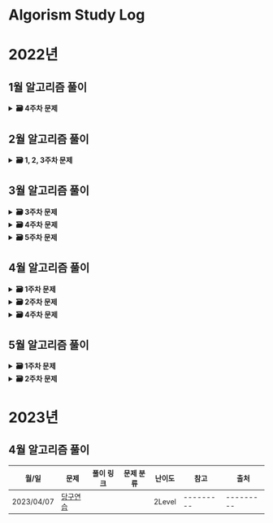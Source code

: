 # Algorism Study Log
  
# 2022년

## 1월 알고리즘 풀이

<details>
  <summary>
    <STRONG>
     🗃 4주차 문제
    </STRONG>
  </summary>
     <br/>
 <div markdown="1">

| 월/일 | 문제                           | 풀이 링크 | 문제 분류 | 출처 |
| ----------- | ---------------------- | ---------------------- | ------------------------------------| ---- |
| 01/25      | [10825_국영수](https://www.acmicpc.net/problem/10825)       | [10825](https://github.com/gktjdfhr2/BaekjoonAlgorism/blob/master/src/dailyAlgorism/HSR_10825.java)| 정렬 | 백준 알고리즘 |
| 01/26      | [7795_먹을 것인가 먹힐 것인가](https://www.acmicpc.net/problem/7795)    | [7795](https://github.com/gktjdfhr2/BaekjoonAlgorism/blob/master/src/dailyAlgorism/HSR_7795.java)| 이분 탐색 | 백준 알고리즘 |
| 01/27      | [9095_1,2,3 더하기](https://www.acmicpc.net/problem/9095)       | [9095](https://github.com/gktjdfhr2/BaekjoonAlgorism/blob/master/src/dailyAlgorism/HSR_9095.java)| 다이나믹 프로그래밍 | 백준 알고리즘 |
| 01/28      | [1157_단어공부](https://www.acmicpc.net/problem/1157)       | [1157](https://github.com/gktjdfhr2/BaekjoonAlgorism/blob/master/src/dailyAlgorism/HSR_1157.java)| 구현 | 백준 알고리즘 |
| 01/31      | [2442_별찍기5](https://www.acmicpc.net/problem/2442)       | [2442](https://github.com/gktjdfhr2/BaekjoonAlgorism/blob/master/src/dailyAlgorism/HSR_2442.java)| 구현 | 백준 알고리즘 |
 </div>
</details>

## 2월 알고리즘 풀이

<details>
  <summary>
    <STRONG>
     🗃 1, 2, 3주차 문제
    </STRONG>
  </summary>
     <br/>
 <div markdown="1">
| 월/일 | 문제                           | 풀이 링크 | 문제 분류 | 출처 |
| ----------- | ---------------------- | ---------------------- | ------------------------------------| ---- |
| 02/01      | [2443_별찍기6](https://www.acmicpc.net/problem/2443)       | [2443](https://github.com/gktjdfhr2/BaekjoonAlgorism/blob/master/src/dailyAlgorism/HSR_2443.java)| 구현 | 백준 알고리즘 |
| 02/02      | [1110_더하기 사이클](https://www.acmicpc.net/problem/1110)    | [1110](https://github.com/gktjdfhr2/BaekjoonAlgorism/blob/master/src/dailyAlgorism/HSR_1110.java)| 구현 | 백준 알고리즘 |
| 02/03      | [11725 트리의 부모 찾기](https://www.acmicpc.net/problem/11725)    | [11725](https://github.com/gktjdfhr2/BaekjoonAlgorism/blob/master/src/dailyAlgorism/HSR_11725.java)| 그래프 탐색 | 백준 알고리즘 |
| 02/04      | [11399 ATM](https://www.acmicpc.net/problem/11399)    | [11399](https://github.com/gktjdfhr2/BaekjoonAlgorism/blob/master/src/dailyAlgorism/HSR_11399.java)| 그리디 | 백준 알고리즘 |
| 02/07      | [10546 배부른 마라토너](https://www.acmicpc.net/problem/10546)    | [10546](https://github.com/gktjdfhr2/BaekjoonAlgorism/blob/master/src/dailyAlgorism/HSR_10546.java)| 해시 | 백준 알고리즘 |
| 02/08      | [14888 연산자 끼워넣기](https://www.acmicpc.net/problem/14888)    | [14888](https://github.com/gktjdfhr2/BaekjoonAlgorism/blob/master/src/dailyAlgorism/HSR_14888.java)| 완전 탐색 | 백준 알고리즘 |
| 02/09      | [1446 지름길](https://www.acmicpc.net/problem/1446)    | [1446](https://github.com/gktjdfhr2/BaekjoonAlgorism/blob/master/src/dailyAlgorism/HSR_1446.java)| 최단 거리 | 백준 알고리즘 |
| 02/10      | [17219 비밀번호 찾기](https://www.acmicpc.net/problem/17219)    | [17219](https://github.com/gktjdfhr2/BaekjoonAlgorism/blob/master/src/dailyAlgorism/HSR_17219.java)| 해시맵 | 백준 알고리즘 |
| 02/11      | [2470 두 용액](https://www.acmicpc.net/problem/2470)    | [2470](https://github.com/gktjdfhr2/BaekjoonAlgorism/blob/master/src/dailyAlgorism/HSR_2470.java)| 해시맵 | 백준 알고리즘 |
| 02/14      | [2805 나무 자르기](https://www.acmicpc.net/problem/2805)    | [2805](https://github.com/gktjdfhr2/BaekjoonAlgorism/blob/master/src/dailyAlgorism/HSR_2805.java)| 이진탐색 | 백준 알고리즘 |
| 02/15      | [11048 이동하기](https://www.acmicpc.net/problem/11048)    | [11048](https://github.com/gktjdfhr2/BaekjoonAlgorism/blob/master/src/dailyAlgorism/HSR_11048.java)| 다이나믹 프로그래밍 | 백준 알고리즘 |
| 02/16      | [7576 토마토](https://www.acmicpc.net/problem/7576)    | [7576](https://github.com/gktjdfhr2/BaekjoonAlgorism/blob/master/src/dailyAlgorism/HSR_7576.java)| 그래프 탐색 | 백준 알고리즘 |
| 02/17      | [16953 A->B](https://www.acmicpc.net/problem/16953)    | [16953](https://github.com/gktjdfhr2/BaekjoonAlgorism/blob/master/src/dailyAlgorism/HSR_16953.java)| 그리디 | 백준 알고리즘 |
 </div>
</details>

## 3월 알고리즘 풀이

<details>
  <summary>
    <STRONG>
     🗃 3주차 문제
    </STRONG>
  </summary>
     <br/>
 <div markdown="1">
    
| 월/일 | 문제                           | 풀이 링크 | 문제 분류 | 난이도 |  출처  |
| ----------- | ---------------------- | ---------------------- | ------------------------------------| ---- | --------- |
| 03/14      | [1439_뒤집기](https://www.acmicpc.net/problem/1439) | [220314](https://github.com/bong8230/Algorithm/tree/main/220314)| 그리디 |<img src="https://github.com/Douzone3Team/Algorism/blob/main/img/6.svg">| 백준 알고리즘 |
| 03/15      | [1026_보물](https://www.acmicpc.net/problem/1026)       | [220315](https://github.com/bong8230/Algorithm/tree/main/220315)| 그리디 |<img src="https://github.com/Douzone3Team/Algorism/blob/main/img/7.svg">| 백준 알고리즘  |
| 03/16      | [2810_컵홀더](https://www.acmicpc.net/problem/2810)       | [220316](https://github.com/bong8230/Algorithm/tree/main/220316)| 그리디 |<img src="https://github.com/Douzone3Team/Algorism/blob/main/img/5.svg">| 백준 알고리즘  |
| 03/17      | [2217_로프](https://www.acmicpc.net/problem/2217)       | [220317](https://github.com/bong8230/Algorithm/tree/main/220317)| 그리디 |<img src="https://github.com/Douzone3Team/Algorism/blob/main/img/6.svg">| 백준 알고리즘 |
| 03/18      | [1789_수들의합](https://www.acmicpc.net/problem/1789)| [220318](https://github.com/bong8230/Algorithm/tree/main/220318)| 그리디 |<img src="https://github.com/Douzone3Team/Algorism/blob/main/img/6.svg">| 백준 알고리즘 |
 </div>
</details>
  
<details>
  <summary>
    <STRONG>
     🗃 4주차 문제
    </STRONG>
  </summary>
     <br/>
 <div markdown="1">
    
| 월/일 | 문제                           | 풀이 링크 | 문제 분류 | 난이도 | 출처 |
| ----------- | ---------------------- | ---------------------- | ------------------------------------| ---- | --------- |
| 03/21      |[1260_DFS와 BFS](https://www.acmicpc.net/problem/1260) | [220321](https://github.com/bong8230/Algorithm/tree/main/220321) | 그래프 탐색 | <img src="https://github.com/Douzone3Team/Algorism/blob/main/img/9.svg"> | 백준 알고리즘 |
| 03/22      |[2606_바이러스](https://www.acmicpc.net/problem/2606) | [220322](https://github.com/bong8230/Algorithm/tree/main/220322) | 그래프탐색 | <img src="https://github.com/Douzone3Team/Algorism/blob/main/img/8.svg"> | 백준 알고리즘 |
| 03/23      |[1427_소트인사이드](https://www.acmicpc.net/problem/1427) | [220323](https://github.com/bong8230/Algorithm/tree/main/220323) | 정렬 | <img src="https://github.com/Douzone3Team/Algorism/blob/main/img/6.svg"> | 백준 알고리즘 |
| 03/24      |[2776_암기왕](https://www.acmicpc.net/problem/2776) | [220324](https://github.com/bong8230/Algorithm/tree/main/220324) | 이분 탐색 | <img src="https://github.com/Douzone3Team/Algorism/blob/main/img/7.svg"> | 백준 알고리즘 |
| 03/25      |[1654 랜선 자르기](https://www.acmicpc.net/problem/1654) | [220325](https://github.com/bong8230/Algorithm/tree/main/220325) | 이분 탐색 | <img src="https://github.com/Douzone3Team/Algorism/blob/main/img/8.svg"> | 백준 알고리즘 |
 </div>
</details>
   
 <details>
  <summary>
    <STRONG>
     🗃 5주차 문제
    </STRONG>
  </summary>
     <br/> 
  <div markdown="1">
    
| 월/일 | 문제                           | 풀이 링크 | 문제 분류 | 난이도 | |
| ----------- | ---------------------- | ---------------------- | ------------------------------------| ----| --------- |
| 03/28      |[2178 미로탐색](https://www.acmicpc.net/problem/2178) | [220328](https://github.com/Douzone3Team/Algorism/tree/main/220328) | 그래프 탐색 | <img src="https://github.com/Douzone3Team/Algorism/blob/main/img/10.svg">| 백준 알고리즘 |
| 03/29      |[4963 섬의 개수](https://www.acmicpc.net/problem/4963) | [220329](https://github.com/Douzone3Team/Algorism/tree/main/220329) | 그래프 탐색 | <img src="https://github.com/Douzone3Team/Algorism/blob/main/img/9.svg">| 백준 알고리즘 |
| 03/30      |[14716 현수막](https://www.acmicpc.net/problem/14716)| [220330](https://github.com/Douzone3Team/Algorism/tree/main/220330)| 그래프 탐색 | <img src="https://github.com/Douzone3Team/Algorism/blob/main/img/10.svg">| 백준 알고리즘 |
| 03/31      |[2667 단지번호붙이기](https://www.acmicpc.net/problem/2667)|[220331](https://github.com/Douzone3Team/Algorism/tree/main/220331)| 그래프 탐색 | <img src="https://github.com/Douzone3Team/Algorism/blob/main/img/10.svg" > | 백준 알고리즘 |
| 04/01      |[7569 토마토](https://www.acmicpc.net/problem/7569)|[220401](https://github.com/Douzone3Team/Algorism/tree/main/220401)| 그래프 탐색 | <img src="https://github.com/Douzone3Team/Algorism/blob/main/img/11.svg">| 백준 알고리즘 |
 </div>
</details>

## 4월 알고리즘 풀이
 <details>
  <summary>
    <STRONG>
     🗃 1주차 문제
    </STRONG>
  </summary>
     <br/> 
  <div markdown="1">
    
| 월/일 | 문제                           | 풀이 링크 | 문제 분류 | 난이도 | |
| ----------- | ---------------------- | ---------------------- | ------------------------------------| ---- | ---------|
| 04/04     |[7568 덩치](https://www.acmicpc.net/problem/7568)|[220404](https://github.com/Douzone3Team/Algorism/tree/main/220404)|브루트포스|<img src="https://github.com/Douzone3Team/Algorism/blob/main/img/6.svg">| 백준 알고리즘 |
| 04/05      |[10819 차이를 최대로](https://www.acmicpc.net/problem/10819)|[220405](https://github.com/Douzone3Team/Algorism/tree/main/220405)|브루트포스|<img src="https://github.com/Douzone3Team/Algorism/blob/main/img/9.svg">| 백준 알고리즘 |
| 04/06      |[1120 문자열](https://www.acmicpc.net/problem/1120)|[220406](https://github.com/Douzone3Team/Algorism/tree/main/220406)|브루트포스| <img src="https://github.com/Douzone3Team/Algorism/blob/main/img/7.svg">| 백준 알고리즘 |
| 04/07      |[4673 셀프넘버](https://www.acmicpc.net/problem/4673)|[220407](https://github.com/Douzone3Team/Algorism/tree/main/220407)|브루트포스| <img src="https://github.com/Douzone3Team/Algorism/blob/main/img/6.svg" > | 백준 알고리즘 |
| 04/08      |[21278 호석이 두마리 치킨](https://www.acmicpc.net/problem/21278)|[220408](https://github.com/Douzone3Team/Algorism/tree/main/220408)|브루트포스| <img src="https://github.com/Douzone3Team/Algorism/blob/main/img/11.svg">| 백준 알고리즘 |
 </div> 
</details>

<details>
  <summary>
    <STRONG>
     🗃 2주차 문제
    </STRONG>
  </summary>
     <br/> 
  <div markdown="1">
    
| 월/일 | 문제                           | 풀이 링크 | 문제 분류 | 난이도 | 출처 |
| ----------- | ---------------------- | ---------------------- | ------------------------------------| ---- | --------- |
| 04/11     |[10799 쇠막대기](https://www.acmicpc.net/problem/10799)|[220411](https://github.com/Douzone3Team/Algorism/tree/main/220411)|자료구조|<img src="https://github.com/Douzone3Team/Algorism/blob/main/img/8.svg">| 백준 알고리즘 |
| 04/12      |[23757 아이들과 선물 상자](https://www.acmicpc.net/problem/23757)|[220412](https://github.com/Douzone3Team/Algorism/tree/main/220412)|자료구조|<img src="https://github.com/Douzone3Team/Algorism/blob/main/img/9.svg">| 백준 알고리즘 |
| 04/13      |[1764 듣보잡](https://www.acmicpc.net/problem/1764)|[220413](https://github.com/Douzone3Team/Algorism/tree/main/220413)|자료구조|<img src="https://github.com/Douzone3Team/Algorism/blob/main/img/7.svg">| 백준 알고리즘 |
| 04/14      |[3986 좋은단어](https://www.acmicpc.net/problem/3986)|[220414](https://github.com/Douzone3Team/Algorism/tree/main/220414)|자료구조|<img src="https://github.com/Douzone3Team/Algorism/blob/main/img/7.svg">| 백준 알고리즘 |
| 04/15      |[12605 단어순서 뒤집기](https://www.acmicpc.net/problem/12605)|[220415](https://github.com/Douzone3Team/Algorism/tree/main/220415)|자료구조|<img src="https://github.com/Douzone3Team/Algorism/blob/main/img/5.svg">| 백준 알고리즘 |
 </div>
</details>

<details>
  <summary>
    <STRONG>
     🗃 4주차 문제
    </STRONG>
  </summary>
     <br/> 
  <div markdown="1">
    
| 월/일 | 문제                           | 풀이 링크 | 문제 분류 | 난이도 | 출처 |
| ----------- | ---------------------- | ---------------------- | ------------------------------------| ---- | --------- |
| 04/26      |[12605 단어순서 뒤집기](https://www.acmicpc.net/problem/12605)|[220426](https://github.com/Douzone3Team/Algorism/tree/main/220426)|자료구조|<img src="https://github.com/Douzone3Team/Algorism/blob/main/img/5.svg">| 백준 알고리즘 |
| 04/27      |[12605 스타트와 링크](https://www.acmicpc.net/problem/14889)|[220427](https://github.com/Douzone3Team/Algorism/tree/main/220427)|브루트포스|<img src="https://github.com/Douzone3Team/Algorism/blob/main/img/9.svg">| 백준 알고리즘 |
| 04/28      |[1475 방 번호](https://www.acmicpc.net/problem/1475)|[220428](https://github.com/Douzone3Team/Algorism/tree/main/220428)|구현|<img src="https://github.com/Douzone3Team/Algorism/blob/main/img/6.svg">| 백준 알고리즘 |
| 04/29      |[15649 N 과 M (1)](https://www.acmicpc.net/problem/15649)|[220429](https://github.com/Douzone3Team/Algorism/tree/main/220429)|백트래킹|<img src="https://github.com/Douzone3Team/Algorism/blob/main/img/8.svg">| 백준 알고리즘 |
||||||
 </div>
</details>

## 5월 알고리즘 풀이
<details>
  <summary>
    <STRONG>
     🗃 1주차 문제
    </STRONG>
  </summary>
     <br/> 
  <div markdown="1">
    
| 월/일 | 문제                           | 풀이 링크 | 문제 분류 | 난이도 | 참고 | 출처 |
| ----------- | ---------------------- | ---------------------- | :------:| ---- | --------- | --------- |
| 05/02      |[1208 Flatten](https://swexpertacademy.com/main/code/problem/problemDetail.do?contestProbId=AV139KOaABgCFAYh&categoryId=AV139KOaABgCFAYh&categoryType=CODE&problemTitle=S%2FW+%EB%AC%B8%EC%A0%9C%ED%95%B4%EA%B2%B0+%EA%B8%B0%EB%B3%B8&orderBy=FIRST_REG_DATETIME&selectCodeLang=ALL&select-1=&pageSize=10&pageIndex=3)|[220502](https://github.com/Douzone3Team/Algorism/tree/main/220502)|?|D3|[참고1](https://swexpertacademy.com/main/learn/course/subjectDetail.do?courseId=AVuPDN86AAXw5UW6&subjectId=AV183wv6I7QCFAZN) [참고2](https://swexpertacademy.com/main/learn/course/subjectDetail.do?courseId=AVuPDN86AAXw5UW6&subjectId=AV10CSr6ABUCFAY2)| SW Expert Academy |
| 05/03      |[1204 최빈수 구하기](https://swexpertacademy.com/main/code/problem/problemDetail.do?contestProbId=AV13zo1KAAACFAYh&categoryId=AV13zo1KAAACFAYh&categoryType=CODE&problemTitle=S%2FW+%EB%AC%B8%EC%A0%9C%ED%95%B4%EA%B2%B0+%EA%B8%B0%EB%B3%B8&orderBy=FIRST_REG_DATETIME&selectCodeLang=ALL&select-1=&pageSize=10&pageIndex=3)|[220503](https://github.com/Douzone3Team/Algorism/tree/main/220503)|?|D2|[참고1](https://swexpertacademy.com/main/learn/course/subjectDetail.do?courseId=AVuPDN86AAXw5UW6&subjectId=AV183wv6I7QCFAZN) [참고2](https://swexpertacademy.com/main/learn/course/subjectDetail.do?courseId=AVuPDN86AAXw5UW6&subjectId=AV10CSr6ABUCFAY2)| SW Expert Academy |
| 05/04      |[1206 View](https://swexpertacademy.com/main/code/problem/problemDetail.do?contestProbId=AV134DPqAA8CFAYh&categoryId=AV134DPqAA8CFAYh&categoryType=CODE&problemTitle=S%2FW+%EB%AC%B8%EC%A0%9C%ED%95%B4%EA%B2%B0+%EA%B8%B0%EB%B3%B8&orderBy=FIRST_REG_DATETIME&selectCodeLang=ALL&select-1=&pageSize=10&pageIndex=3)|[220504](https://github.com/Douzone3Team/Algorism/tree/main/220504)|?|D3 |[참고1](https://swexpertacademy.com/main/learn/course/subjectDetail.do?courseId=AVuPDN86AAXw5UW6&subjectId=AV183wv6I7QCFAZN) [참고2](https://swexpertacademy.com/main/learn/course/subjectDetail.do?courseId=AVuPDN86AAXw5UW6&subjectId=AV10CSr6ABUCFAY2)| SW Expert Academy |
| 05/06      |[1209 Sum](https://swexpertacademy.com/main/code/problem/problemDetail.do?contestProbId=AV13_BWKACUCFAYh&categoryId=AV13_BWKACUCFAYh&categoryType=CODE&problemTitle=S%2FW+%EB%AC%B8%EC%A0%9C%ED%95%B4%EA%B2%B0+%EA%B8%B0%EB%B3%B8&orderBy=FIRST_REG_DATETIME&selectCodeLang=ALL&select-1=&pageSize=10&pageIndex=3)|[220506](https://github.com/Douzone3Team/Algorism/tree/main/220506)|?|D3 |[참고1](https://swexpertacademy.com/main/learn/course/subjectDetail.do?courseId=AVuPDN86AAXw5UW6&subjectId=AV1835EaI7YCFAZN) [참고2](https://swexpertacademy.com/main/learn/course/subjectDetail.do?courseId=AVuPDN86AAXw5UW6&subjectId=AV10CSr6ABUCFAY2)| SW Expert Academy |
 </div>
</details>
<details>
<summary>
    <STRONG>
     🗃 2주차 문제
    </STRONG>
  </summary>
     <br/> 
  <div markdown="1">
    
| 월/일 | 문제                           | 풀이 링크 | 문제 분류 | 난이도 | 참고 | 출처 |
| ----------- | ---------------------- | ---------------------- | :------:| ---- | --------- | --------- |
| 05/09      |[1210 Ladder1](https://swexpertacademy.com/main/code/problem/problemDetail.do?contestProbId=AV14ABYKADACFAYh&categoryId=AV14ABYKADACFAYh&categoryType=CODE&problemTitle=S%2FW+%EB%AC%B8%EC%A0%9C%ED%95%B4%EA%B2%B0+%EA%B8%B0%EB%B3%B8&orderBy=FIRST_REG_DATETIME&selectCodeLang=ALL&select-1=&pageSize=10&pageIndex=3)|[220509](https://github.com/Douzone3Team/Algorism/tree/main/220509)|?|D4|[참고1](https://swexpertacademy.com/main/learn/course/subjectDetail.do?courseId=AVuPDN86AAXw5UW6&subjectId=AV1835EaI7YCFAZN) [참고2](https://swexpertacademy.com/main/learn/course/subjectDetail.do?courseId=AVuPDN86AAXw5UW6&subjectId=AV10CSr6ABUCFAY2)| SW Expert Academy |
| 05/10      |[1211 Ladder2](https://swexpertacademy.com/main/code/problem/problemDetail.do?contestProbId=AV14BgD6AEECFAYh&categoryId=AV14BgD6AEECFAYh&categoryType=CODE&problemTitle=%EB%AC%B8%EC%A0%9C%ED%95%B4%EA%B2%B0+%EA%B8%B0%EB%B3%B8&orderBy=FIRST_REG_DATETIME&selectCodeLang=ALL&select-1=&pageSize=10&pageIndex=3)|[220510](https://github.com/Douzone3Team/Algorism/tree/main/220510)|?|D4|[참고1](https://swexpertacademy.com/main/learn/course/subjectDetail.do?courseId=AVuPDN86AAXw5UW6&subjectId=AV1835EaI7YCFAZN) [참고2](https://swexpertacademy.com/main/learn/course/subjectDetail.do?courseId=AVuPDN86AAXw5UW6&subjectId=AV10CSr6ABUCFAY2)| SW Expert Academy |
| 05/11      |[1213 String](https://swexpertacademy.com/main/code/problem/problemDetail.do?contestProbId=AV14P0c6AAUCFAYi&categoryId=AV14P0c6AAUCFAYi&categoryType=CODE&problemTitle=S%2FW+%EB%AC%B8%EC%A0%9C%ED%95%B4%EA%B2%B0+%EA%B8%B0%EB%B3%B8&orderBy=FIRST_REG_DATETIME&selectCodeLang=ALL&select-1=&pageSize=10&pageIndex=3)|[220511](https://github.com/Douzone3Team/Algorism/tree/main/220511)|?|D3 |[참고1](https://swexpertacademy.com/main/learn/course/subjectDetail.do?courseId=AVuPDN86AAXw5UW6&subjectId=AV184ApaI7kCFAZN) [참고2](https://swexpertacademy.com/main/learn/course/subjectDetail.do?courseId=AVuPDN86AAXw5UW6&subjectId=AV10CSr6ABUCFAY2)| SW Expert Academy |
| 05/12      |[1215 회문1](https://swexpertacademy.com/main/code/problem/problemDetail.do?contestProbId=AV14QpAaAAwCFAYi&categoryId=AV14QpAaAAwCFAYi&categoryType=CODE&problemTitle=%EB%AC%B8%EC%A0%9C%ED%95%B4%EA%B2%B0+%EA%B8%B0%EB%B3%B8&orderBy=FIRST_REG_DATETIME&selectCodeLang=ALL&select-1=&pageSize=10&pageIndex=3)|[220512](https://github.com/Douzone3Team/Algorism/tree/main/220512)|?|D3 |[참고1](https://swexpertacademy.com/main/learn/course/subjectDetail.do?courseId=AVuPDN86AAXw5UW6&subjectId=AV184ApaI7kCFAZN) [참고2](https://swexpertacademy.com/main/learn/course/subjectDetail.do?courseId=AVuPDN86AAXw5UW6&subjectId=AV10CSr6ABUCFAY2)| SW Expert Academy |
| 05/13      |[1216 회문2](https://swexpertacademy.com/main/code/problem/problemDetail.do?contestProbId=AV14Rq5aABUCFAYi&categoryId=AV14Rq5aABUCFAYi&categoryType=CODE&problemTitle=%EB%AC%B8%EC%A0%9C%ED%95%B4%EA%B2%B0+%EA%B8%B0%EB%B3%B8&orderBy=FIRST_REG_DATETIME&selectCodeLang=ALL&select-1=&pageSize=10&pageIndex=2)|[220513](https://github.com/Douzone3Team/Algorism/tree/main/220513)|?|D3 |[참고1](https://swexpertacademy.com/main/learn/course/subjectDetail.do?courseId=AVuPDN86AAXw5UW6&subjectId=AV184ApaI7kCFAZN) [참고2](https://swexpertacademy.com/main/learn/course/subjectDetail.do?courseId=AVuPDN86AAXw5UW6&subjectId=AV10CSr6ABUCFAY2)| SW Expert Academy |
 </div>
</details>

# 2023년

## 4월 알고리즘 풀이
| 월/일 | 문제                           | 풀이 링크 | 문제 분류 | 난이도 | 참고 | 출처 |
| ----------- | ---------------------- | ---------------------- | :------:| ---- | --------- | --------- |
| 2023/04/07 | [당구연습](https://school.programmers.co.kr/learn/courses/30/lessons/169198) |  |  | 2Level | --------- | --------- |

